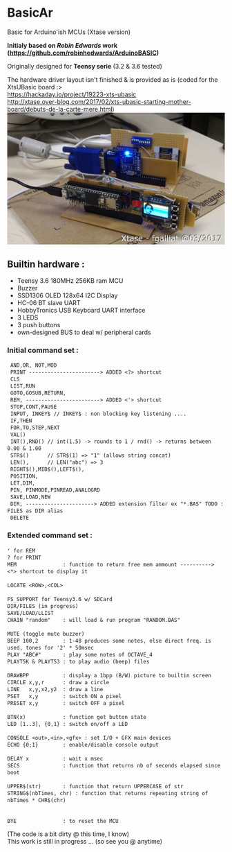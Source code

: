 # BasicAr
Basic for Arduino'ish MCUs (Xtase version)

**Initialy based on _Robin Edwards_ work (https://github.com/robinhedwards/ArduinoBASIC)**

Originally designed for **Teensy serie** (3.2 & 3.6 tested)

The hardware driver layout isn't finished & is provided as is (coded for the XtsUBasic board :><br/>
 https://hackaday.io/project/19223-xts-ubasic<br/>
 http://xtase.over-blog.com/2017/02/xts-ubasic-starting-mother-board/debuts-de-la-carte-mere.html)
![The XtsuBasic Computer boards](./docs/allBoards.jpg "The Xts-uBasic Computer...")

## Builtin hardware :
 * Teensy 3.6 180MHz 256KB ram MCU
 * Buzzer
 * SSD1306 OLED 128x64 I2C Display
 * HC-06 BT slave UART
 * HobbyTronics USB Keyboard UART interface
 * 3 LEDS
 * 3 push buttons
 * own-designed BUS to deal w/ peripheral cards


### Initial command set :
```
 AND,OR, NOT,MOD
 PRINT -----------------------> ADDED <?> shortcut
 CLS
 LIST,RUN
 GOTO,GOSUB,RETURN,
 REM, ------------------------> ADDED <'> shortcut
 STOP,CONT,PAUSE
 INPUT, INKEY$ // INKEY$ : non blocking key listening ....
 IF,THEN
 FOR,TO,STEP,NEXT
 VAL()
 INT(),RND() // int(1.5) -> rounds to 1 / rnd() -> returns between 0.00 & 1.00
 STR$()      // STR$(1) => "1" (allows string concat)
 LEN(),      // LEN("abc") => 3 
 RIGHT$(),MID$(),LEFT$(),
 POSITION, 
 LET,DIM,
 PIN, PINMODE,PINREAD,ANALOGRD
 SAVE,LOAD,NEW
 DIR, ----------------------> ADDED extension filter ex "*.BAS" TODO : FILES as DIR alias
 DELETE
```

### Extended command set :
```
' for REM
? for PRINT
MEM               : function to return free mem ammount ----------> <*> shortcut to display it
         
LOCATE <ROW>,<COL>

FS_SUPPORT for Teensy3.6 w/ SDCard
DIR/FILES (in progress)
SAVE/LOAD/LLIST
CHAIN "random"    : will load & run program "RANDOM.BAS"

MUTE (toggle mute buzzer)
BEEP 100,2        : 1-48 produces some notes, else direct freq. is used, tones for '2' * 50msec
PLAY "ABC#"       : play some notes of OCTAVE_4
PLAYT5K & PLAYT53 : to play audio (beep) files

DRAWBPP           : display a 1bpp (B/W) picture to builtin screen
CIRCLE x,y,r      : draw a circle
LINE   x,y,x2,y2  : draw a line
PSET   x,y        : switch ON a pixel
PRESET x,y        : switch OFF a pixel
         
BTN(x)            : function get button state
LED [1..3], {0,1} : switch on/off a LED

CONSOLE <out>,<in>,<gfx> : set I/O + GFX main devices
ECHO {0;1}        : enable/disable console output

DELAY x           : wait x msec
SECS              : function that returns nb of seconds elapsed since boot

UPPER$(str)       : function that return UPPERCASE of str
STRING$(nbTimes, chr) : function that returns repeating string of nbTimes * CHR$(chr)


BYE               : to reset the MCU
```

(The code is a bit dirty @ this time, I know)<br/>
This work is still in progress ... (so see you @ anytime)